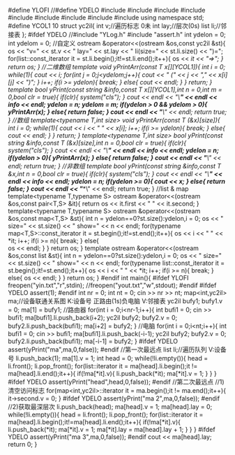 #define YLOFI
//#define YDELO
#include<iostream>
#include<iomanip>
#include<cstdio>
#include<string>
#include<sstream>
#include<map>
#include<list>
#include<algorithm>
#include<cmath> 
using namespace std;
#define YCOL1 10
struct yc2il{
	int v;//遍历标志 0未
	int lay;//层次(0s) 
	list<int> li;//邻接表 
};
#ifdef YDELO
//#include "YLog.h"
#include "assert.h"
int ydelon = 0;
int ydelom = 0;
//自定义
ostream &operator<<(ostream &os,const yc2il &st){
	os << "v=" << st.v << " lay=" << st.lay << " li(size=" << st.li.size() << ")=";
	for(list<int>::const_iterator it = st.li.begin();it!=st.li.end();it++){
		os << *it << "=>";
	} 
	return os;
}
//二维数组
template<typename T>
void yPrintArr(const T x[][YCOL1]){
	int i = 0;
	while(1){
		cout << i;
		for(int j = 0;j<ydelom;j++){
			cout << " (" << j << "," << x[i][j] << ")";
		}
		i++;
		if(i >= ydelon){
			break;
		}
		else{
			cout << endl;
		}
	}
	return;
}
template<typename T>
bool yPrint(const string &info,const T x[][YCOL1],int n = 0,int m = 0,bool clr = true){
	if(clr){
		system("cls");
	}
	cout << endl << "\\**********************" << endl << info << endl;
	ydelon = n;
	ydelom = m;
	if(ydelon > 0 && ydelom > 0){
		yPrintArr(x);
	}
	else{
		return false;
	}
	cout << endl << "**********************\\" << endl;
	return true;
}
//数组
template<typename T,int size>
void yPrintArr(const T (&x)[size]){
	int i = 0;
	while(1){
		cout << i << " " << x[i];
		i++;
		if(i >= ydelon){
			break;
		}
		else{
			cout << endl;
		}
	}
	return;
}
template<typename T,int size>
bool yPrint(const string &info,const T (&x)[size],int n = 0,bool clr = true){
	if(clr){
		system("cls");
	}
	cout << endl << "\\**********************" << endl << info << endl;
	ydelon = n;
	if(ydelon > 0){
		yPrintArr(x);
	}
	else{
		return false;
	}
	cout << endl << "**********************\\" << endl;
	return true;
}
//非数组
template<typename T>
bool yPrint(const string &info,const T &x,int n = 0,bool clr = true){
	if(clr){
		system("cls");
	}
	cout << endl << "\\**********************" << endl << info << endl;
	ydelon = n;
	if(ydelon >= 0){
		cout << x;
	}
	else{
		return false;
	}
	cout << endl << "**********************\\" << endl;
	return true;
}
//list & map
template<typename T,typename S>
ostream &operator<<(ostream &os,const pair<T,S> &it){
    return 	os << it.first << " " << it.second;
}
template<typename T,typename S>
ostream &operator<<(ostream &os,const map<T,S> &st){
	int n = ydelon==0?st.size():ydelon,i = 0;
	os <<  " size=" << st.size() << " show=" << n << endl;
	for(typename map<T,S>::const_iterator it = st.begin();it!=st.end();it++){
		os << i << " " << *it;
		i++;
		if(i >= n){
			break;
		}
		else{	
			os << endl;
		}
	}
	return os;
}
template<typename T>
ostream &operator<<(ostream &os,const list<T> &st){
	int n = ydelon==0?st.size():ydelon,i = 0;
	os <<  " size=" << st.size() << " show=" << n << endl;
	for(typename list<T>::const_iterator it = st.begin();it!=st.end();it++){
		os << i << " " << *it;
		i++;
		if(i >= n){
			break;
		}
		else{
			os << endl;
		}
	}
	return os;
}
#endif
int main(){
	#ifdef YLOFI
	freopen("yin.txt","r",stdin);
	//freopen("yout.txt","w",stdout);
	#endif
	#ifdef YDELO
	assert(1);
	#endif
	int nr = 0;
	int nt = 0;
	cin >> nr >> nt;
	map<int,yc2il> ma;//设备联通关系图 K:设备号 正路由(1s)负电脑 V:邻接表
	yc2il bufy1;
	bufy1.v = 0;
	ma[1] = bufy1;
	//路由器 
	for(int i = 0;i<nr-1;i++){
		int bufi1 = 0;
		cin >> bufi1;
		ma[bufi1].li.push_back(i+2);
		yc2il bufy2;
		bufy2.v = 0;
		bufy2.li.push_back(bufi1);
		ma[i+2] = bufy2;
	}
	//电脑 
	for(int i = 0;i<nt;i++){
		int bufi1 = 0;
		cin >> bufi1;
		ma[bufi1].li.push_back(-i-1);
		yc2il bufy2;
		bufy2.v = 0;
		bufy2.li.push_back(bufi1);
		ma[-i-1] = bufy2;
	}
	#ifdef YDELO
	assert(yPrint("ma",ma,0,false)); 
	#endif
	//第一次最远点 
	list<int> li;//遍历队列 V:设备号
	li.push_back(1);
	ma[1].v = 1; 
	int head = 0; 
	while(!li.empty()){
		head = li.front();
		li.pop_front();
		for(list<int>::iterator it = ma[head].li.begin();it != ma[head].li.end();it++){
			if(!ma[*it].v){
				li.push_back(*it);
				ma[*it].v = 1;
			}
		}
	}
	#ifdef YDELO
	assert(yPrint("head",head,0,false)); 
	#endif
	//第二次最远点
	//1)清空访问标志
	for(map<int,yc2il>::iterator it = ma.begin();it != ma.end();it++){
		it->second.v = 0;
	}
	#ifdef YDELO
	assert(yPrint("ma 2",ma,0,false)); 
	#endif
	//2)获取最深层次 
	li.push_back(head);
	ma[head].v = 1;
	ma[head].lay = 0; 
	while(!li.empty()){
		head = li.front();
		li.pop_front();
		for(list<int>::iterator it = ma[head].li.begin();it!=ma[head].li.end();it++){
			if(!ma[*it].v){
				li.push_back(*it);
				ma[*it].v = 1;
				ma[*it].lay = ma[head].lay + 1;
			}
		}
	}
	#ifdef YDELO
	assert(yPrint("ma 3",ma,0,false)); 
	#endif
	cout << ma[head].lay;
	return 0;
}

